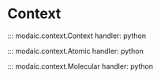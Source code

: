 # Context
::: modaic.context.Context
    handler: python

::: modaic.context.Atomic
    handler: python

::: modaic.context.Molecular
    handler: python
